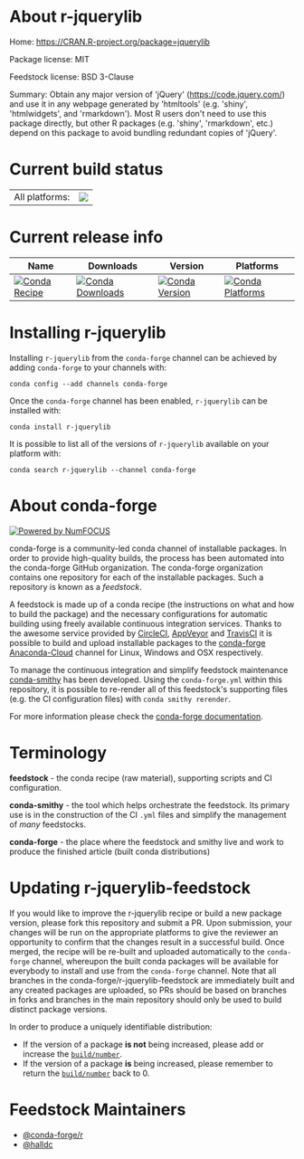 About r-jquerylib
=================

Home: https://CRAN.R-project.org/package=jquerylib

Package license: MIT

Feedstock license: BSD 3-Clause

Summary: Obtain any major version of 'jQuery' (<https://code.jquery.com/>) and use it in any webpage generated by 'htmltools' (e.g. 'shiny', 'htmlwidgets', and 'rmarkdown'). Most R users don't need to use this package directly, but other R packages (e.g. 'shiny', 'rmarkdown', etc.) depend on this package to avoid bundling redundant copies of 'jQuery'.



Current build status
====================


<table><tr><td>All platforms:</td>
    <td>
      <a href="https://dev.azure.com/conda-forge/feedstock-builds/_build/latest?definitionId=9570&branchName=master">
        <img src="https://dev.azure.com/conda-forge/feedstock-builds/_apis/build/status/r-jquerylib-feedstock?branchName=master">
      </a>
    </td>
  </tr>
</table>

Current release info
====================

| Name | Downloads | Version | Platforms |
| --- | --- | --- | --- |
| [![Conda Recipe](https://img.shields.io/badge/recipe-r--jquerylib-green.svg)](https://anaconda.org/conda-forge/r-jquerylib) | [![Conda Downloads](https://img.shields.io/conda/dn/conda-forge/r-jquerylib.svg)](https://anaconda.org/conda-forge/r-jquerylib) | [![Conda Version](https://img.shields.io/conda/vn/conda-forge/r-jquerylib.svg)](https://anaconda.org/conda-forge/r-jquerylib) | [![Conda Platforms](https://img.shields.io/conda/pn/conda-forge/r-jquerylib.svg)](https://anaconda.org/conda-forge/r-jquerylib) |

Installing r-jquerylib
======================

Installing `r-jquerylib` from the `conda-forge` channel can be achieved by adding `conda-forge` to your channels with:

```
conda config --add channels conda-forge
```

Once the `conda-forge` channel has been enabled, `r-jquerylib` can be installed with:

```
conda install r-jquerylib
```

It is possible to list all of the versions of `r-jquerylib` available on your platform with:

```
conda search r-jquerylib --channel conda-forge
```


About conda-forge
=================

[![Powered by NumFOCUS](https://img.shields.io/badge/powered%20by-NumFOCUS-orange.svg?style=flat&colorA=E1523D&colorB=007D8A)](http://numfocus.org)

conda-forge is a community-led conda channel of installable packages.
In order to provide high-quality builds, the process has been automated into the
conda-forge GitHub organization. The conda-forge organization contains one repository
for each of the installable packages. Such a repository is known as a *feedstock*.

A feedstock is made up of a conda recipe (the instructions on what and how to build
the package) and the necessary configurations for automatic building using freely
available continuous integration services. Thanks to the awesome service provided by
[CircleCI](https://circleci.com/), [AppVeyor](https://www.appveyor.com/)
and [TravisCI](https://travis-ci.com/) it is possible to build and upload installable
packages to the [conda-forge](https://anaconda.org/conda-forge)
[Anaconda-Cloud](https://anaconda.org/) channel for Linux, Windows and OSX respectively.

To manage the continuous integration and simplify feedstock maintenance
[conda-smithy](https://github.com/conda-forge/conda-smithy) has been developed.
Using the ``conda-forge.yml`` within this repository, it is possible to re-render all of
this feedstock's supporting files (e.g. the CI configuration files) with ``conda smithy rerender``.

For more information please check the [conda-forge documentation](https://conda-forge.org/docs/).

Terminology
===========

**feedstock** - the conda recipe (raw material), supporting scripts and CI configuration.

**conda-smithy** - the tool which helps orchestrate the feedstock.
                   Its primary use is in the construction of the CI ``.yml`` files
                   and simplify the management of *many* feedstocks.

**conda-forge** - the place where the feedstock and smithy live and work to
                  produce the finished article (built conda distributions)


Updating r-jquerylib-feedstock
==============================

If you would like to improve the r-jquerylib recipe or build a new
package version, please fork this repository and submit a PR. Upon submission,
your changes will be run on the appropriate platforms to give the reviewer an
opportunity to confirm that the changes result in a successful build. Once
merged, the recipe will be re-built and uploaded automatically to the
`conda-forge` channel, whereupon the built conda packages will be available for
everybody to install and use from the `conda-forge` channel.
Note that all branches in the conda-forge/r-jquerylib-feedstock are
immediately built and any created packages are uploaded, so PRs should be based
on branches in forks and branches in the main repository should only be used to
build distinct package versions.

In order to produce a uniquely identifiable distribution:
 * If the version of a package **is not** being increased, please add or increase
   the [``build/number``](https://conda.io/docs/user-guide/tasks/build-packages/define-metadata.html#build-number-and-string).
 * If the version of a package **is** being increased, please remember to return
   the [``build/number``](https://conda.io/docs/user-guide/tasks/build-packages/define-metadata.html#build-number-and-string)
   back to 0.

Feedstock Maintainers
=====================

* [@conda-forge/r](https://github.com/conda-forge/r/)
* [@halldc](https://github.com/halldc/)

